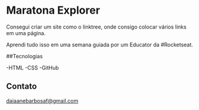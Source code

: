 # Maratona Explorer

Consegui criar um site como o linktree, onde consigo colocar vários links em uma página.

Aprendi tudo isso em uma semana guiada por um Educator da #Rocketseat.

##Tecnologias

-HTML
-CSS
-GitHub

## Contato 

daiaanebarbosaf@gmail.com